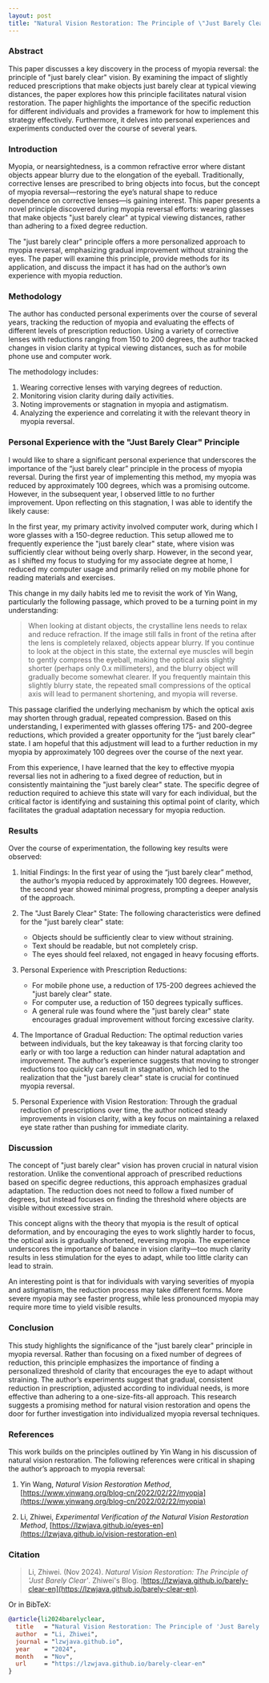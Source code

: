```yaml
---
layout: post  
title: "Natural Vision Restoration: The Principle of \"Just Barely Clear\""
---
```


### Abstract

This paper discusses a key discovery in the process of myopia reversal: the principle of "just barely clear" vision. By examining the impact of slightly reduced prescriptions that make objects just barely clear at typical viewing distances, the paper explores how this principle facilitates natural vision restoration. The paper highlights the importance of the specific reduction for different individuals and provides a framework for how to implement this strategy effectively. Furthermore, it delves into personal experiences and experiments conducted over the course of several years.

### Introduction

Myopia, or nearsightedness, is a common refractive error where distant objects appear blurry due to the elongation of the eyeball. Traditionally, corrective lenses are prescribed to bring objects into focus, but the concept of myopia reversal—restoring the eye’s natural shape to reduce dependence on corrective lenses—is gaining interest. This paper presents a novel principle discovered during myopia reversal efforts: wearing glasses that make objects "just barely clear" at typical viewing distances, rather than adhering to a fixed degree reduction. 

The "just barely clear" principle offers a more personalized approach to myopia reversal, emphasizing gradual improvement without straining the eyes. The paper will examine this principle, provide methods for its application, and discuss the impact it has had on the author’s own experience with myopia reduction.

### Methodology

The author has conducted personal experiments over the course of several years, tracking the reduction of myopia and evaluating the effects of different levels of prescription reduction. Using a variety of corrective lenses with reductions ranging from 150 to 200 degrees, the author tracked changes in vision clarity at typical viewing distances, such as for mobile phone use and computer work.

The methodology includes:  
1. Wearing corrective lenses with varying degrees of reduction.  
2. Monitoring vision clarity during daily activities.  
3. Noting improvements or stagnation in myopia and astigmatism.  
4. Analyzing the experience and correlating it with the relevant theory in myopia reversal.

### Personal Experience with the "Just Barely Clear" Principle

I would like to share a significant personal experience that underscores the importance of the “just barely clear” principle in the process of myopia reversal. During the first year of implementing this method, my myopia was reduced by approximately 100 degrees, which was a promising outcome. However, in the subsequent year, I observed little to no further improvement. Upon reflecting on this stagnation, I was able to identify the likely cause:

In the first year, my primary activity involved computer work, during which I wore glasses with a 150-degree reduction. This setup allowed me to frequently experience the "just barely clear" state, where vision was sufficiently clear without being overly sharp. However, in the second year, as I shifted my focus to studying for my associate degree at home, I reduced my computer usage and primarily relied on my mobile phone for reading materials and exercises.

This change in my daily habits led me to revisit the work of Yin Wang, particularly the following passage, which proved to be a turning point in my understanding:

> When looking at distant objects, the crystalline lens needs to relax and reduce refraction. If the image still falls in front of the retina after the lens is completely relaxed, objects appear blurry. If you continue to look at the object in this state, the external eye muscles will begin to gently compress the eyeball, making the optical axis slightly shorter (perhaps only 0.x millimeters), and the blurry object will gradually become somewhat clearer. If you frequently maintain this slightly blurry state, the repeated small compressions of the optical axis will lead to permanent shortening, and myopia will reverse.

This passage clarified the underlying mechanism by which the optical axis may shorten through gradual, repeated compression. Based on this understanding, I experimented with glasses offering 175- and 200-degree reductions, which provided a greater opportunity for the “just barely clear” state. I am hopeful that this adjustment will lead to a further reduction in my myopia by approximately 100 degrees over the course of the next year.

From this experience, I have learned that the key to effective myopia reversal lies not in adhering to a fixed degree of reduction, but in consistently maintaining the "just barely clear" state. The specific degree of reduction required to achieve this state will vary for each individual, but the critical factor is identifying and sustaining this optimal point of clarity, which facilitates the gradual adaptation necessary for myopia reduction.


### Results

Over the course of experimentation, the following key results were observed:

1. Initial Findings: In the first year of using the “just barely clear” method, the author’s myopia reduced by approximately 100 degrees. However, the second year showed minimal progress, prompting a deeper analysis of the approach.
   
2. The "Just Barely Clear" State: The following characteristics were defined for the "just barely clear" state:
   - Objects should be sufficiently clear to view without straining.
   - Text should be readable, but not completely crisp.
   - The eyes should feel relaxed, not engaged in heavy focusing efforts.

3. Personal Experience with Prescription Reductions:
   - For mobile phone use, a reduction of 175-200 degrees achieved the "just barely clear" state.
   - For computer use, a reduction of 150 degrees typically suffices.
   - A general rule was found where the "just barely clear" state encourages gradual improvement without forcing excessive clarity.

4. The Importance of Gradual Reduction: The optimal reduction varies between individuals, but the key takeaway is that forcing clarity too early or with too large a reduction can hinder natural adaptation and improvement. The author’s experience suggests that moving to stronger reductions too quickly can result in stagnation, which led to the realization that the "just barely clear" state is crucial for continued myopia reversal.

5. Personal Experience with Vision Restoration: Through the gradual reduction of prescriptions over time, the author noticed steady improvements in vision clarity, with a key focus on maintaining a relaxed eye state rather than pushing for immediate clarity.

### Discussion

The concept of "just barely clear" vision has proven crucial in natural vision restoration. Unlike the conventional approach of prescribed reductions based on specific degree reductions, this approach emphasizes gradual adaptation. The reduction does not need to follow a fixed number of degrees, but instead focuses on finding the threshold where objects are visible without excessive strain.

This concept aligns with the theory that myopia is the result of optical deformation, and by encouraging the eyes to work slightly harder to focus, the optical axis is gradually shortened, reversing myopia. The experience underscores the importance of balance in vision clarity—too much clarity results in less stimulation for the eyes to adapt, while too little clarity can lead to strain.

An interesting point is that for individuals with varying severities of myopia and astigmatism, the reduction process may take different forms. More severe myopia may see faster progress, while less pronounced myopia may require more time to yield visible results.

### Conclusion

This study highlights the significance of the "just barely clear" principle in myopia reversal. Rather than focusing on a fixed number of degrees of reduction, this principle emphasizes the importance of finding a personalized threshold of clarity that encourages the eye to adapt without straining. The author’s experiments suggest that gradual, consistent reduction in prescription, adjusted according to individual needs, is more effective than adhering to a one-size-fits-all approach. This research suggests a promising method for natural vision restoration and opens the door for further investigation into individualized myopia reversal techniques.

### References

This work builds on the principles outlined by Yin Wang in his discussion of natural vision restoration. The following references were critical in shaping the author’s approach to myopia reversal:

1. Yin Wang, *Natural Vision Restoration Method*, [https://www.yinwang.org/blog-cn/2022/02/22/myopia](https://www.yinwang.org/blog-cn/2022/02/22/myopia)
   
2. Li, Zhiwei, *Experimental Verification of the Natural Vision Restoration Method*, [https://lzwjava.github.io/eyes-en](https://lzwjava.github.io/vision-restoration-en)

### Citation

> Li, Zhiwei. (Nov 2024). *Natural Vision Restoration: The Principle of 'Just Barely Clear'*. Zhiwei's Blog. [https://lzwjava.github.io/barely-clear-en](https://lzwjava.github.io/barely-clear-en).

Or in BibTeX:

```bibtex
@article{li2024barelyclear,
  title   = "Natural Vision Restoration: The Principle of 'Just Barely Clear'",
  author  = "Li, Zhiwei",
  journal = "lzwjava.github.io",
  year    = "2024",
  month   = "Nov",
  url     = "https://lzwjava.github.io/barely-clear-en"
}
```


